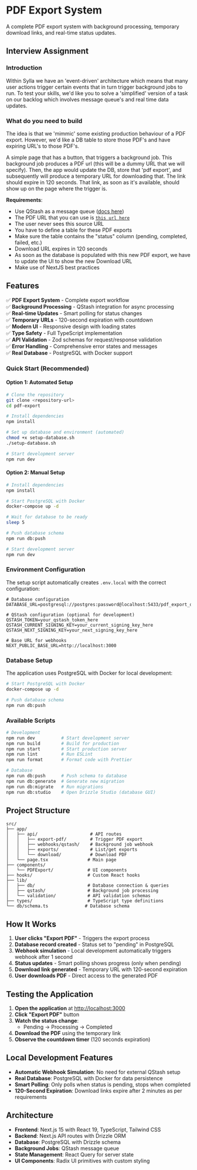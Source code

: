 # PDF Export System

A complete PDF export system with background processing, temporary download links, and real-time status updates.

## Interview Assignment

### Introduction

Within Sylla we have an 'event-driven' architecture which means that many user actions trigger certain events that in turn trigger background jobs to run. To test your skills, we'd like you to solve a 'simplified' version of a task on our backlog which involves message queue's and real time data updates.

### What do you need to build

The idea is that we 'mimmic' some existing production behaviour of a PDF export. However, we'd like a DB table to store those PDF's and have expiring URL's to those PDF's.

A simple page that has a button, that triggers a background job. This background job produces a PDF url (this will be a dummy URL that we will specify). Then, the app would update the DB, store that 'pdf export', and subsequently will produce a temporary URL for downloading that. The link should expire in 120 seconds. That link, as soon as it's available, should show up on the page where the trigger is.

**Requirements**:

- Use QStash as a message queue ([docs here](https://upstash.com/docs/qstash/overall/getstarted))
- The PDF URL that you can use is [`this url here`](https://sylla-dev-public-bucket.s3.eu-central-1.amazonaws.com/books/47f4cad9aa3c005ce22fbdef05545308495bd571c55e02f7ae69353ac831d787)
- The user never sees this source URL
- You have to define a table for these PDF exports
- Make sure the table contains the "status" column (pending, completed, failed, etc.)
- Download URL expires in 120 seconds
- As soon as the database is populated with this new PDF export, we have to update the UI to show the new Download URL
- Make use of NextJS best practices

## Features

✅ **PDF Export System** - Complete export workflow  
✅ **Background Processing** - QStash integration for async processing  
✅ **Real-time Updates** - Smart polling for status changes  
✅ **Temporary URLs** - 120-second expiration with countdown  
✅ **Modern UI** - Responsive design with loading states  
✅ **Type Safety** - Full TypeScript implementation  
✅ **API Validation** - Zod schemas for request/response validation  
✅ **Error Handling** - Comprehensive error states and messages  
✅ **Real Database** - PostgreSQL with Docker support  

### Quick Start (Recommended)

#### Option 1: Automated Setup
```bash
# Clone the repository
git clone <repository-url>
cd pdf-export

# Install dependencies
npm install

# Set up database and environment (automated)
chmod +x setup-database.sh
./setup-database.sh

# Start development server
npm run dev
```

#### Option 2: Manual Setup
```bash
# Install dependencies
npm install

# Start PostgreSQL with Docker
docker-compose up -d

# Wait for database to be ready
sleep 5

# Push database schema
npm run db:push

# Start development server
npm run dev
```

### Environment Configuration

The setup script automatically creates `.env.local` with the correct configuration:

```env
# Database configuration
DATABASE_URL=postgresql://postgres:password@localhost:5433/pdf_export_db

# QStash configuration (optional for development)
QSTASH_TOKEN=your_qstash_token_here
QSTASH_CURRENT_SIGNING_KEY=your_current_signing_key_here
QSTASH_NEXT_SIGNING_KEY=your_next_signing_key_here

# Base URL for webhooks
NEXT_PUBLIC_BASE_URL=http://localhost:3000
```

### Database Setup

The application uses PostgreSQL with Docker for local development:

```bash
# Start PostgreSQL with Docker
docker-compose up -d

# Push database schema
npm run db:push
```

### Available Scripts

```bash
# Development
npm run dev          # Start development server
npm run build        # Build for production
npm run start        # Start production server
npm run lint         # Run ESLint
npm run format       # Format code with Prettier

# Database
npm run db:push      # Push schema to database
npm run db:generate  # Generate new migration
npm run db:migrate   # Run migrations
npm run db:studio    # Open Drizzle Studio (database GUI)
```

## Project Structure

```
src/
├── app/
│   ├── api/                    # API routes
│   │   ├── export-pdf/         # Trigger PDF export
│   │   ├── webhooks/qstash/    # Background job webhook
│   │   ├── exports/            # List/get exports
│   │   └── download/           # Download PDF
│   └── page.tsx               # Main page
├── components/
│   └── PDFExport/             # UI components
├── hooks/                     # Custom React hooks
├── lib/
│   ├── db/                    # Database connection & queries
│   ├── qstash/                # Background job processing
│   └── validation/            # API validation schemas
├── types/                     # TypeScript type definitions
└── db/schema.ts              # Database schema
```

## How It Works

1. **User clicks "Export PDF"** - Triggers the export process
2. **Database record created** - Status set to "pending" in PostgreSQL
3. **Webhook simulation** - Local development automatically triggers webhook after 1 second
4. **Status updates** - Smart polling shows progress (only when pending)
5. **Download link generated** - Temporary URL with 120-second expiration
6. **User downloads PDF** - Direct access to the generated PDF

## Testing the Application

1. **Open the application** at [http://localhost:3000](http://localhost:3000)
2. **Click "Export PDF"** button
3. **Watch the status change**:
   - Pending → Processing → Completed
4. **Download the PDF** using the temporary link
5. **Observe the countdown timer** (120 seconds expiration)

## Local Development Features

- **Automatic Webhook Simulation**: No need for external QStash setup
- **Real Database**: PostgreSQL with Docker for data persistence
- **Smart Polling**: Only polls when status is pending, stops when completed
- **120-Second Expiration**: Download links expire after 2 minutes as per requirements

## Architecture

- **Frontend**: Next.js 15 with React 19, TypeScript, Tailwind CSS
- **Backend**: Next.js API routes with Drizzle ORM
- **Database**: PostgreSQL with Drizzle schema
- **Background Jobs**: QStash message queue
- **State Management**: React Query for server state
- **UI Components**: Radix UI primitives with custom styling